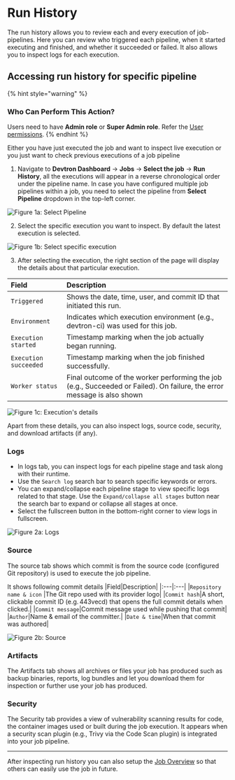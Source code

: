 # Run History

The run history allows you to review each and every execution of job-pipelines. Here you can review who triggered each pipeline, when it started executing and finished, and whether it succeeded or failed. It also allows you to inspect logs for each execution.

## Accessing run history for specific pipeline

{% hint style="warning" %}
### Who Can Perform This Action?
Users need to have **Admin role** or **Super Admin role**.
Refer the [User permissions](../global-configurations/authorization/user-access.md#roles-available-for-jobs).
{% endhint %}

Either you have just executed the job and want to inspect live execution or you just want to check previous executions of a job pipeline

1. Navigate to  **Devtron Dashboard** → **Jobs** → **Select the job** → **Run History**, all the executions will appear in a reverse chronological order under the pipeline name. In case you have configured multiple job pipelines within a job, you need to select the pipeline from **Select Pipeline** dropdown in the top-left corner. 

 ![Figure 1a: Select Pipeline](https://devtron-public-asset.s3.us-east-2.amazonaws.com/images/create-job/run-history.jpg)

2. Select the specific execution you want to inspect. By default the latest execution is selected.

 ![Figure 1b: Select specific execution](https://devtron-public-asset.s3.us-east-2.amazonaws.com/images/create-job/run-history-select-execution.jpg)

3. After selecting the execution, the right section of the page will display the details about that particular execution.

 |Field|Description|
 |:---|:---|
 |`Triggered`|Shows the date, time, user, and commit ID that initiated this run.|
 |`Environment`|Indicates which execution environment (e.g., devtron-ci) was used for this job.|
 |`Execution started`|Timestamp marking when the job actually began running.|
 |`Execution succeeded`|Timestamp marking when the job finished successfully.|
 |`Worker status`|Final outcome of the worker performing the job (e.g., Succeeded or Failed). On failure, the error message is also shown|

 ![Figure 1c: Execution's details](https://devtron-public-asset.s3.us-east-2.amazonaws.com/images/create-job/run-history-details.jpg)

Apart from these details, you can also inspect logs, source code, security, and download artifacts (if any).

### Logs
 * In logs tab, you can inspect logs for each pipeline stage and task along with their runtime.
 * Use the `Search log` search bar to search specific keywords or errors.
 * You can expand/collapse each pipeline stage to view specific logs related to that stage. Use the `Expand/collapse all stages` button near the search bar to expand or collapse all stages at once.
 * Select the fullscreen button in the bottom-right corner to view logs in fullscreen.

 ![Figure 2a: Logs](https://devtron-public-asset.s3.us-east-2.amazonaws.com/images/create-job/run-history-logs.jpg)

### Source
 The source tab shows which commit is from the source code (configured Git repository) is used to execute the job pipeline. 

 It shows following commit details
 |Field|Description|
 |:---|:---|
 |`Repository name & icon` |The Git repo used with its provider logo|
 |`Commit hash`|A short, clickable commit ID (e.g. 443vecd) that opens the full commit details when clicked.|
 |`Commit message`|Commit message used while pushing that commit|
 |`Author`|Name & email of the committer.|
 |`Date & time`|When that commit was authored|

 ![Figure 2b: Source](https://devtron-public-asset.s3.us-east-2.amazonaws.com/images/create-job/run-history-source.jpg)

### Artifacts

 The Artifacts tab shows all archives or files your job has produced such as backup binaries, reports, log bundles and let you download them for inspection or further use your job has produced.

### Security

 The Security tab provides a view of vulnerability scanning results for code, the container images used or built  during the job execution. It appears when a security scan plugin (e.g., Trivy via the Code Scan plugin) is integrated into your job pipeline.

---

After inspecting run history you can also setup the [Job Overview](./overview-job.md) so that others can easily use the job in future.